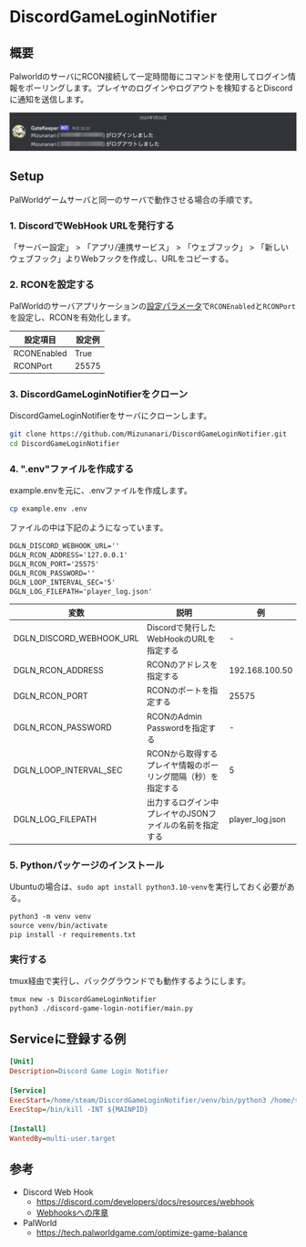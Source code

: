 # DiscordGameLoginNotifier

## 概要

PalworldのサーバにRCON接続して一定時間毎にコマンドを使用してログイン情報をポーリングします。プレイヤのログインやログアウトを検知するとDiscordに通知を送信します。

![](./doc/image/iamge-1.png)

## Setup

PalWorldゲームサーバと同一のサーバで動作させる場合の手順です。

### 1. DiscordでWebHook URLを発行する

「サーバー設定」 > 「アプリ/連携サービス」 > 「ウェブフック」 > 「新しいウェブフック」よりWebフックを作成し、URLをコピーする。

### 2. RCONを設定する

PalWorldのサーバアプリケーションの[設定パラメータ](https://tech.palworldgame.com/optimize-game-balance)で`RCONEnabled`と`RCONPort`を設定し、RCONを有効化します。

| 設定項目    | 設定例 |
| ----------- | ------ |
| RCONEnabled | True   |
| RCONPort    | 25575  |

### 3. DiscordGameLoginNotifierをクローン

DiscordGameLoginNotifierをサーバにクローンします。

```bash
git clone https://github.com/Mizunanari/DiscordGameLoginNotifier.git
cd DiscordGameLoginNotifier
```

### 4. ".env"ファイルを作成する

example.envを元に、.envファイルを作成します。

```bash
cp example.env .env
```

ファイルの中は下記のようになっています。

```text
DGLN_DISCORD_WEBHOOK_URL=''
DGLN_RCON_ADDRESS='127.0.0.1'
DGLN_RCON_PORT='25575'
DGLN_RCON_PASSWORD=''
DGLN_LOOP_INTERVAL_SEC='5'
DGLN_LOG_FILEPATH='player_log.json'
```

| 変数                     | 説明                                                         | 例              |
| ------------------------ | ------------------------------------------------------------ | --------------- |
| DGLN_DISCORD_WEBHOOK_URL | Discordで発行したWebHookのURLを指定する                      | -               |
| DGLN_RCON_ADDRESS        | RCONのアドレスを指定する                                     | 192.168.100.50  |
| DGLN_RCON_PORT           | RCONのポートを指定する                                       | 25575           |
| DGLN_RCON_PASSWORD       | RCONのAdmin Passwordを指定する                               | -               |
| DGLN_LOOP_INTERVAL_SEC   | RCONから取得するプレイヤ情報のポーリング間隔（秒）を指定する | 5               |
| DGLN_LOG_FILEPATH        | 出力するログイン中プレイヤのJSONファイルの名前を指定する     | player_log.json |

### 5. Pythonパッケージのインストール

Ubuntuの場合は、`sudo apt install python3.10-venv`を実行しておく必要がある。

```
python3 -m venv venv
source venv/bin/activate
pip install -r requirements.txt
```

###  実行する

tmux経由で実行し、バックグラウンドでも動作するようにします。

```
tmux new -s DiscordGameLoginNotifier
python3 ./discord-game-login-notifier/main.py
```

## Serviceに登録する例

```ini
[Unit]
Description=Discord Game Login Notifier

[Service]
ExecStart=/home/steam/DiscordGameLoginNotifier/venv/bin/python3 /home/steam/DiscordGameLoginNotifier/discord-game-login-notifier/main.py
ExecStop=/bin/kill -INT ${MAINPID}

[Install]
WantedBy=multi-user.target
```


## 参考

- Discord Web Hook
    - https://discord.com/developers/docs/resources/webhook
    - [Webhooksへの序章](https://support.discord.com/hc/ja/articles/228383668-%E3%82%BF%E3%82%A4%E3%83%88%E3%83%AB-Webhooks%E3%81%B8%E3%81%AE%E5%BA%8F%E7%AB%A0)
- PalWorld
    - https://tech.palworldgame.com/optimize-game-balance
